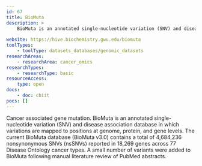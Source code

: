 ```yaml
---
id: 67
title: BioMuta
description: >
    BioMuta is an annotated single-nucleotide variation (SNV) and disease association database in which variations are mapped to positions at genome, protein, and gene levels. The current database contains a total of 4,684,236 nonsynonymous SNVs (nsSNVs) reported in 18,269 genes across 77 Disease Ontology cancer types. 
    
website: https://hive.biochemistry.gwu.edu/biomuta
toolTypes:
    - toolType: datasets_databases/genomic_datasets
researchAreas:
    - researchArea: cancer_omics
researchTypes:
    - researchType: basic
resourceAccess:
    type: open
docs:
    - doc: cbiit
pocs: []        
---
```

Cancer associated gene mutation. BioMuta is an annotated single-nucleotide variation (SNV) and disease association database in which variations are mapped to positions at genome, protein, and gene levels. The current BioMuta database (BioMuta v3.0) contains a total of 4,684,236 nonsynonymous SNVs (nsSNVs) reported in 18,269 genes across 77 Disease Ontology cancer types. A small number of variants were added to BioMuta following manual literature review of PubMed abstracts.
